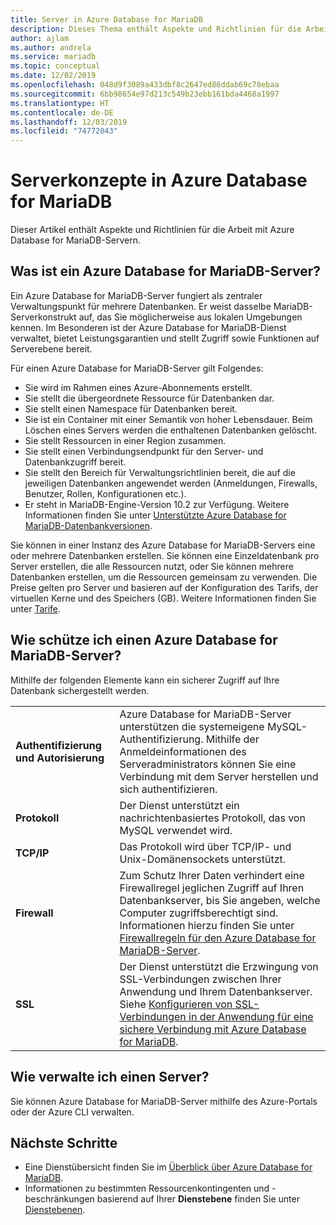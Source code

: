 ```yaml
---
title: Server in Azure Database for MariaDB
description: Dieses Thema enthält Aspekte und Richtlinien für die Arbeit mit Azure Database for MariaDB-Servern.
author: ajlam
ms.author: andrela
ms.service: mariadb
ms.topic: conceptual
ms.date: 12/02/2019
ms.openlocfilehash: 048d9f3089a433dbf8c2647ed86ddab69c78ebaa
ms.sourcegitcommit: 6bb98654e97d213c549b23ebb161bda4468a1997
ms.translationtype: HT
ms.contentlocale: de-DE
ms.lasthandoff: 12/03/2019
ms.locfileid: "74772043"
---
```

# <a name="server-concepts-in-azure-database-for-mariadb"></a>Serverkonzepte in Azure Database for MariaDB
Dieser Artikel enthält Aspekte und Richtlinien für die Arbeit mit Azure Database for MariaDB-Servern.

## <a name="what-is-an-azure-database-for-mariadb-server"></a>Was ist ein Azure Database for MariaDB-Server?

Ein Azure Database for MariaDB-Server fungiert als zentraler Verwaltungspunkt für mehrere Datenbanken. Er weist dasselbe MariaDB-Serverkonstrukt auf, das Sie möglicherweise aus lokalen Umgebungen kennen. Im Besonderen ist der Azure Database for MariaDB-Dienst verwaltet, bietet Leistungsgarantien und stellt Zugriff sowie Funktionen auf Serverebene bereit.

Für einen Azure Database for MariaDB-Server gilt Folgendes:

- Sie wird im Rahmen eines Azure-Abonnements erstellt.
- Sie stellt die übergeordnete Ressource für Datenbanken dar.
- Sie stellt einen Namespace für Datenbanken bereit.
- Sie ist ein Container mit einer Semantik von hoher Lebensdauer. Beim Löschen eines Servers werden die enthaltenen Datenbanken gelöscht.
- Sie stellt Ressourcen in einer Region zusammen.
- Sie stellt einen Verbindungsendpunkt für den Server- und Datenbankzugriff bereit.
- Sie stellt den Bereich für Verwaltungsrichtlinien bereit, die auf die jeweiligen Datenbanken angewendet werden (Anmeldungen, Firewalls, Benutzer, Rollen, Konfigurationen etc.).
- Er steht in MariaDB-Engine-Version 10.2 zur Verfügung. Weitere Informationen finden Sie unter [Unterstützte Azure Database for MariaDB-Datenbankversionen](./concepts-supported-versions.md).

Sie können in einer Instanz des Azure Database for MariaDB-Servers eine oder mehrere Datenbanken erstellen. Sie können eine Einzeldatenbank pro Server erstellen, die alle Ressourcen nutzt, oder Sie können mehrere Datenbanken erstellen, um die Ressourcen gemeinsam zu verwenden. Die Preise gelten pro Server und basieren auf der Konfiguration des Tarifs, der virtuellen Kerne und des Speichers (GB). Weitere Informationen finden Sie unter [Tarife](./concepts-pricing-tiers.md).

## <a name="how-do-i-secure-an-azure-database-for-mariadb-server"></a>Wie schütze ich einen Azure Database for MariaDB-Server?

Mithilfe der folgenden Elemente kann ein sicherer Zugriff auf Ihre Datenbank sichergestellt werden.

|||
| :--| :--|
| **Authentifizierung und Autorisierung** | Azure Database for MariaDB-Server unterstützen die systemeigene MySQL-Authentifizierung. Mithilfe der Anmeldeinformationen des Serveradministrators können Sie eine Verbindung mit dem Server herstellen und sich authentifizieren. |
| **Protokoll** | Der Dienst unterstützt ein nachrichtenbasiertes Protokoll, das von MySQL verwendet wird. |
| **TCP/IP** | Das Protokoll wird über TCP/IP- und Unix-Domänensockets unterstützt. |
| **Firewall** | Zum Schutz Ihrer Daten verhindert eine Firewallregel jeglichen Zugriff auf Ihren Datenbankserver, bis Sie angeben, welche Computer zugriffsberechtigt sind. Informationen hierzu finden Sie unter [Firewallregeln für den Azure Database for MariaDB-Server](./concepts-firewall-rules.md). |
| **SSL** | Der Dienst unterstützt die Erzwingung von SSL-Verbindungen zwischen Ihrer Anwendung und Ihrem Datenbankserver. Siehe [Konfigurieren von SSL-Verbindungen in der Anwendung für eine sichere Verbindung mit Azure Database for MariaDB](./howto-configure-ssl.md). |

## <a name="how-do-i-manage-a-server"></a>Wie verwalte ich einen Server?
Sie können Azure Database for MariaDB-Server mithilfe des Azure-Portals oder der Azure CLI verwalten.

## <a name="next-steps"></a>Nächste Schritte
- Eine Dienstübersicht finden Sie im [Überblick über Azure Database for MariaDB](./overview.md).
- Informationen zu bestimmten Ressourcenkontingenten und -beschränkungen basierend auf Ihrer **Dienstebene** finden Sie unter [Dienstebenen](./concepts-pricing-tiers.md).

<!-- - For information about connecting to the service, see [Connection libraries for Azure Database for MariaDB](./concepts-connection-libraries.md). -->
